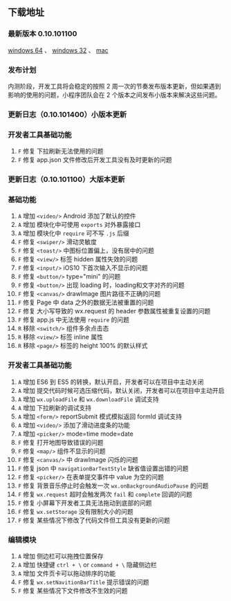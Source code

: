 ## 下载地址

### 最新版本 0.10.101100

[windows 64](https://servicewechat.com/wxa-dev-logic/download_redirect?type=x64&from=mpwiki&t=1476434677599) 、 [windows 32](https://servicewechat.com/wxa-dev-logic/download_redirect?type=ia32&from=mpwiki&t=1476434677599) 、 [mac](https://servicewechat.com/wxa-dev-logic/download_redirect?type=darwin&from=mpwiki&t=1476434677599)

### 发布计划

内测阶段，开发工具将会稳定的按照 2 周一次的节奏发布版本更新，但如果遇到影响的使用的问题，小程序团队会在 2 个版本之间发布小版本来解决这些问题。

### 更新日志（0.10.101400）小版本更新

### 开发者工具基础功能

1. `F` 修复 下拉刷新无法使用的问题
2. `F` 修复 app.json 文件修改后开发工具没有及时更新的问题

### 更新日志（0.10.101100）大版本更新

### 基础功能

1. `A` 增加 `<video/>` Android 添加了默认的控件
2. `A` 增加 模块化中可使用 `exports` 对外暴露接口
3. `A` 增加 模块化中 `require` 可不写 `.js` 后缀
4. `F` 修复 `<swiper/>` 滑动灵敏度
5. `F` 修复 `<toast/>` 中图标位置偏上，没有居中的问题
6. `F` 修复 `<view/>` 标签 hidden 属性失效的问题
7. `F` 修复 `<input/>` iOS10 下首次输入不显示的问题
8. `F` 修复 `<button/>` type="mini" 的问题
9. `F` 修复 `<button/>` 出现 loading 时，loading和文字对齐的问题
10. `F` 修复 `<canvas/>` drawImage 图片路径不正确的问题
11. `F` 修复 Page 中 data 之外的数据无法被重置的问题
12. `F` 修复 大小写导致的 wx.request 的 header 参数属性被重复设置的问题
13. `F` 修复 app.js 中无法使用 `require` 的问题
14. `R` 移除 `<switch/>` 组件多余点击态
15. `R` 移除 `<view/>` 标签 inline 属性
16. `R` 移除 `<page/>` 标签的 height 100% 的默认样式

### 开发者工具基础功能

1. `A` 增加 ES6 到 ES5 的转换，默认开启，开发者可以在项目中主动关闭
2. `A` 增加 提交代码时候可选压缩代码，默认关闭，开发者可以在项目中主动开启
3. `A` 增加 `wx.uploadFile` 和 `wx.downloadFile` 调试支持
4. `A` 增加 下拉刷新的调试支持
5. `A` 增加 `<form/>` reportSubmit 模式模拟返回 formId 调试支持
6. `A` 增加 `<video/>` 添加了滑动进度条的功能
7. `A` 增加 `<picker/>` mode=time mode=date
8. `F` 修复 打开地图导致错误的问题
9. `F` 修复 `<map/>` 组件不显示的问题
10. `F` 修复 `<canvas/>` 中 drawImage 闪烁的问题
11. `F` 修复 json 中 `navigationBarTextStyle` 缺省值设置出错的问题
12. `F` 修复 `<picker/>` 在表单提交事件中 value 为空的问题
13. `F` 修复 背景音乐停止时会触发一次 `wx.onBackgroundAudioPause` 的问题
14. `F` 修复 `wx.request` 超时会触发两次 `fail` 和 `complete` 回调的问题
15. `F` 修复 小屏幕下开发者工具无法拖动到底部的问题
16. `F` 修复 `wx.setStorage` 没有限制大小的问题
17. `F` 修复 某些情况下修改了代码文件但工具没有更新的问题

### 编辑模块

1. `A` 增加 侧边栏可以拖拽位置保存
2. `A` 增加 快捷键 `ctrl + \` or `command + \` 隐藏侧边栏
3. `A` 增加 文件页卡可以拖动排序的功能
4. `F` 修复 `wx.setNavitionBarTitle` 提示错误的问题
5. `F` 修复 某些情况下文件修改不生效的问题


